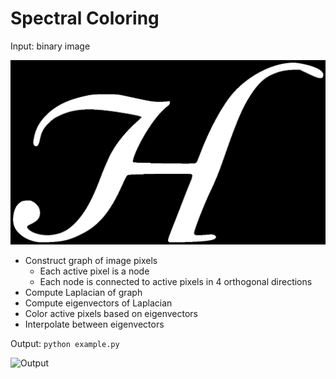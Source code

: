 # Spectral Coloring

Input: binary image

![Input](h.png)

* Construct graph of image pixels 
    - Each active pixel is a node
    - Each node is connected to active pixels in 4 orthogonal directions
* Compute Laplacian of graph
* Compute eigenvectors of Laplacian
* Color active pixels based on eigenvectors
* Interpolate between eigenvectors

Output: `python example.py`

![Output](h.gif)

